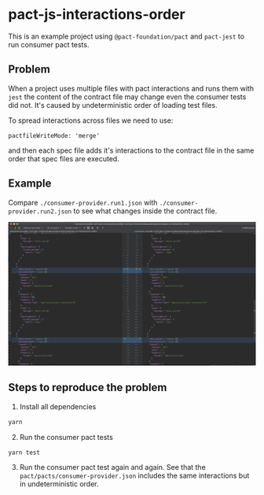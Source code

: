 # pact-js-interactions-order

This is an example project using `@pact-foundation/pact` and `pact-jest` to run consumer pact tests.

## Problem

When a project uses multiple files with pact interactions and runs them with `jest` the content of the contract file
may change even the consumer tests did not. It's caused by undeterministic order of loading test files.

To spread interactions across files we need to use:
```
pactfileWriteMode: 'merge'
```
and then each spec file adds it's interactions to the contract file in the same order that spec files are executed.

## Example

Compare `./consumer-provider.run1.json` with `./consumer-provider.run2.json` to see what changes inside the contract file.

![](./screenshot.png)

## Steps to reproduce the problem

1. Install all dependencies
```bash
yarn
```

2. Run the consumer pact tests
```bash
yarn test
```

3. Run the consumer pact test again and again. See that the `pact/pacts/consumer-provider.json` includes the same
interactions but in undeterministic order.

